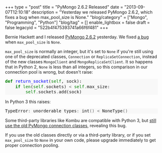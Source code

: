+++
type = "post"
title = "PyMongo 2.6.2 Released"
date = "2013-09-07T12:10:18"
description = "Yesterday we released PyMongo 2.6.2, which fixes a bug when max_pool_size is None."
"blog/category" = ["Mongo", "Programming", "Python"]
"blog/tag" = []
enable_lightbox = false
draft = false
legacyid = "522b4f475393741a66f6f481"
+++

<p>Bernie Hackett and I released <a href="https://pypi.python.org/pypi/pymongo/2.6.2">PyMongo 2.6.2</a> yesterday. We fixed <a href="https://jira.mongodb.org/browse/PYTHON-566">a bug</a> when <code>max_pool_size</code> is <code>None</code>.</p>
<p><code>max_pool_size</code> is normally an integer, but it's set to <code>None</code> if you're still using one of the deprecated classes, <code>Connection</code> or <code>ReplicaSetConnection</code>, instead of the new classes <code>MongoClient</code> and <code>MongoReplicaSetClient</code>. It so happens that in Python 2, <code>None</code> is less than all integers, so this comparison in our connection pool is wrong, but doesn't raise:</p>
<div class="codehilite" style="background: #f8f8f8"><pre style="line-height: 125%"><span style="color: #008000; font-weight: bold">def</span> <span style="color: #0000FF">return_socket</span>(<span style="color: #008000">self</span>, sock):
    <span style="color: #008000; font-weight: bold">if</span> <span style="color: #008000">len</span>(<span style="color: #008000">self</span><span style="color: #666666">.</span>sockets) <span style="color: #666666">&lt;</span> <span style="color: #008000">self</span><span style="color: #666666">.</span>max_size:
        <span style="color: #008000">self</span><span style="color: #666666">.</span>sockets<span style="color: #666666">.</span>add(sock)
</pre></div>


<p>In Python 3 this raises:</p>
<div class="codehilite" style="background: #f8f8f8"><pre style="line-height: 125%">TypeError<span style="color: #666666">:</span> unorderable types<span style="color: #666666">:</span> int<span style="color: #666666">()</span> <span style="color: #666666">&lt;</span> NoneType<span style="color: #666666">()</span>
</pre></div>


<p>Some third-party libraries like Kombu are compatible with Python 3, but <a href="https://github.com/celery/kombu/issues/250">still use the old PyMongo connection classes</a>, revealing this bug.</p>
<p>If you use the old classes directly or via a third-party library, or if you set <code>max_pool_size</code> to <code>None</code> in your own code, please upgrade immediately to get proper connection pooling.</p>
    